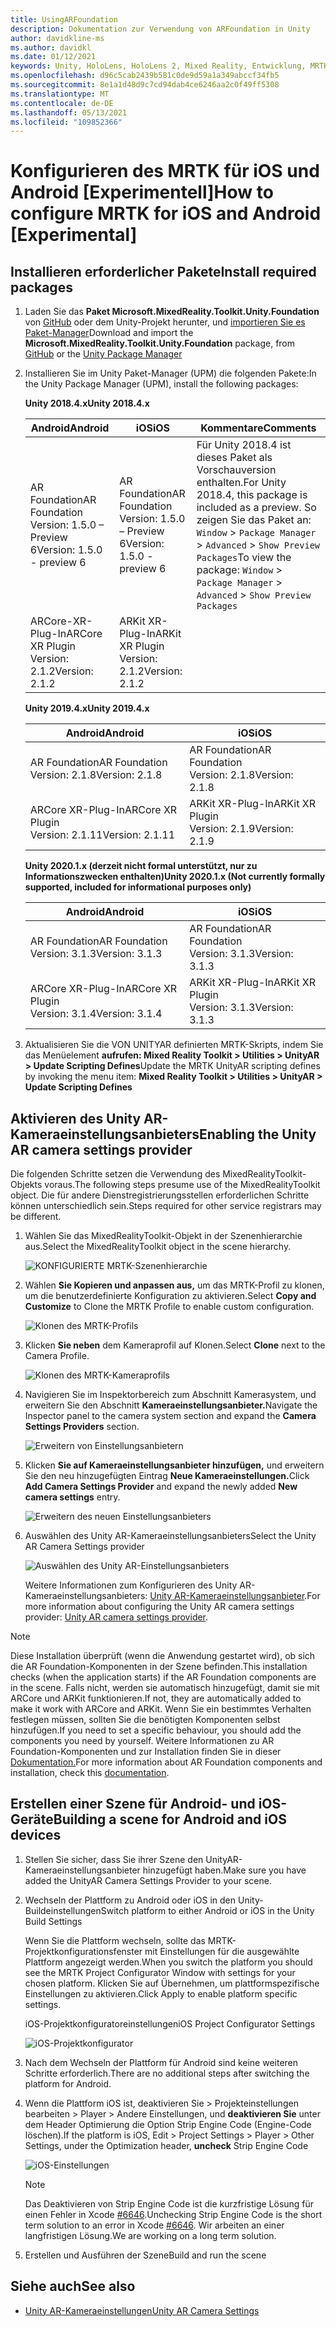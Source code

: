 ```yaml
---
title: UsingARFoundation
description: Dokumentation zur Verwendung von ARFoundation in Unity
author: davidkline-ms
ms.author: davidkl
ms.date: 01/12/2021
keywords: Unity, HoloLens, HoloLens 2, Mixed Reality, Entwicklung, MRTK, AR Core, AR Kit
ms.openlocfilehash: d96c5cab2439b581c0de9d59a1a349abccf34fb5
ms.sourcegitcommit: 8e1a1d48d9c7cd94dab4ce6246aa2c0f49ff5308
ms.translationtype: MT
ms.contentlocale: de-DE
ms.lasthandoff: 05/13/2021
ms.locfileid: "109852366"
---
```

# <a name="how-to-configure-mrtk-for-ios-and-android-experimental"></a><span data-ttu-id="b5f0d-104">Konfigurieren des MRTK für iOS und Android [Experimentell]</span><span class="sxs-lookup"><span data-stu-id="b5f0d-104">How to configure MRTK for iOS and Android [Experimental]</span></span>

## <a name="install-required-packages"></a><span data-ttu-id="b5f0d-105">Installieren erforderlicher Pakete</span><span class="sxs-lookup"><span data-stu-id="b5f0d-105">Install required packages</span></span>

1. <span data-ttu-id="b5f0d-106">Laden Sie das **Paket Microsoft.MixedReality.Toolkit.Unity.Foundation** von [GitHub](https://github.com/microsoft/MixedRealityToolkit-Unity/releases/tag/v2.3.0) oder dem Unity-Projekt herunter, und [importieren Sie es Paket-Manager](../configuration/usingupm.md)</span><span class="sxs-lookup"><span data-stu-id="b5f0d-106">Download and import the **Microsoft.MixedReality.Toolkit.Unity.Foundation** package, from [GitHub](https://github.com/microsoft/MixedRealityToolkit-Unity/releases/tag/v2.3.0) or the [Unity Package Manager](../configuration/usingupm.md)</span></span>

1. <span data-ttu-id="b5f0d-107">Installieren Sie im Unity Paket-Manager (UPM) die folgenden Pakete:</span><span class="sxs-lookup"><span data-stu-id="b5f0d-107">In the Unity Package Manager (UPM), install the following packages:</span></span>

    <span data-ttu-id="b5f0d-108">**Unity 2018.4.x**</span><span class="sxs-lookup"><span data-stu-id="b5f0d-108">**Unity 2018.4.x**</span></span>

    | <span data-ttu-id="b5f0d-109">**Android**</span><span class="sxs-lookup"><span data-stu-id="b5f0d-109">**Android**</span></span> | <span data-ttu-id="b5f0d-110">**iOS**</span><span class="sxs-lookup"><span data-stu-id="b5f0d-110">**iOS**</span></span> | <span data-ttu-id="b5f0d-111">Kommentare</span><span class="sxs-lookup"><span data-stu-id="b5f0d-111">Comments</span></span> |
    | --- | --- | --- |
    | <span data-ttu-id="b5f0d-112">AR Foundation</span><span class="sxs-lookup"><span data-stu-id="b5f0d-112">AR Foundation</span></span>  <br/> <span data-ttu-id="b5f0d-113">Version: 1.5.0 – Preview 6</span><span class="sxs-lookup"><span data-stu-id="b5f0d-113">Version: 1.5.0 - preview 6</span></span> | <span data-ttu-id="b5f0d-114">AR Foundation</span><span class="sxs-lookup"><span data-stu-id="b5f0d-114">AR Foundation</span></span>  <br/> <span data-ttu-id="b5f0d-115">Version: 1.5.0 – Preview 6</span><span class="sxs-lookup"><span data-stu-id="b5f0d-115">Version: 1.5.0 - preview 6</span></span> | <span data-ttu-id="b5f0d-116">Für Unity 2018.4 ist dieses Paket als Vorschauversion enthalten.</span><span class="sxs-lookup"><span data-stu-id="b5f0d-116">For Unity 2018.4, this package is included as a preview.</span></span> <span data-ttu-id="b5f0d-117">So zeigen Sie das Paket an: `Window` > `Package Manager` > `Advanced` > `Show Preview Packages`</span><span class="sxs-lookup"><span data-stu-id="b5f0d-117">To view the package: `Window` > `Package Manager` > `Advanced` > `Show Preview Packages`</span></span> |
    | <span data-ttu-id="b5f0d-118">ARCore-XR-Plug-In</span><span class="sxs-lookup"><span data-stu-id="b5f0d-118">ARCore XR Plugin</span></span> <br/> <span data-ttu-id="b5f0d-119">Version: 2.1.2</span><span class="sxs-lookup"><span data-stu-id="b5f0d-119">Version: 2.1.2</span></span> | <span data-ttu-id="b5f0d-120">ARKit XR-Plug-In</span><span class="sxs-lookup"><span data-stu-id="b5f0d-120">ARKit XR Plugin</span></span> <br/> <span data-ttu-id="b5f0d-121">Version: 2.1.2</span><span class="sxs-lookup"><span data-stu-id="b5f0d-121">Version: 2.1.2</span></span> | |

    <span data-ttu-id="b5f0d-122">**Unity 2019.4.x**</span><span class="sxs-lookup"><span data-stu-id="b5f0d-122">**Unity 2019.4.x**</span></span>

    | <span data-ttu-id="b5f0d-123">**Android**</span><span class="sxs-lookup"><span data-stu-id="b5f0d-123">**Android**</span></span> | <span data-ttu-id="b5f0d-124">**iOS**</span><span class="sxs-lookup"><span data-stu-id="b5f0d-124">**iOS**</span></span> |
    | --- | --- |
    | <span data-ttu-id="b5f0d-125">AR Foundation</span><span class="sxs-lookup"><span data-stu-id="b5f0d-125">AR Foundation</span></span>  <br/> <span data-ttu-id="b5f0d-126">Version: 2.1.8</span><span class="sxs-lookup"><span data-stu-id="b5f0d-126">Version: 2.1.8</span></span> |  <span data-ttu-id="b5f0d-127">AR Foundation</span><span class="sxs-lookup"><span data-stu-id="b5f0d-127">AR Foundation</span></span>  <br/> <span data-ttu-id="b5f0d-128">Version: 2.1.8</span><span class="sxs-lookup"><span data-stu-id="b5f0d-128">Version: 2.1.8</span></span> |
    | <span data-ttu-id="b5f0d-129">ARCore XR-Plug-In</span><span class="sxs-lookup"><span data-stu-id="b5f0d-129">ARCore XR Plugin</span></span> <br/> <span data-ttu-id="b5f0d-130">Version: 2.1.11</span><span class="sxs-lookup"><span data-stu-id="b5f0d-130">Version: 2.1.11</span></span> | <span data-ttu-id="b5f0d-131">ARKit XR-Plug-In</span><span class="sxs-lookup"><span data-stu-id="b5f0d-131">ARKit XR Plugin</span></span> <br/> <span data-ttu-id="b5f0d-132">Version: 2.1.9</span><span class="sxs-lookup"><span data-stu-id="b5f0d-132">Version: 2.1.9</span></span> |

    <span data-ttu-id="b5f0d-133">**Unity 2020.1.x (derzeit nicht formal unterstützt, nur zu Informationszwecken enthalten)**</span><span class="sxs-lookup"><span data-stu-id="b5f0d-133">**Unity 2020.1.x (Not currently formally supported, included for informational purposes only)**</span></span>

    | <span data-ttu-id="b5f0d-134">**Android**</span><span class="sxs-lookup"><span data-stu-id="b5f0d-134">**Android**</span></span> | <span data-ttu-id="b5f0d-135">**iOS**</span><span class="sxs-lookup"><span data-stu-id="b5f0d-135">**iOS**</span></span> |
    | --- | --- |
    | <span data-ttu-id="b5f0d-136">AR Foundation</span><span class="sxs-lookup"><span data-stu-id="b5f0d-136">AR Foundation</span></span>  <br/> <span data-ttu-id="b5f0d-137">Version: 3.1.3</span><span class="sxs-lookup"><span data-stu-id="b5f0d-137">Version: 3.1.3</span></span> |  <span data-ttu-id="b5f0d-138">AR Foundation</span><span class="sxs-lookup"><span data-stu-id="b5f0d-138">AR Foundation</span></span>  <br/> <span data-ttu-id="b5f0d-139">Version: 3.1.3</span><span class="sxs-lookup"><span data-stu-id="b5f0d-139">Version: 3.1.3</span></span> |
    | <span data-ttu-id="b5f0d-140">ARCore XR-Plug-In</span><span class="sxs-lookup"><span data-stu-id="b5f0d-140">ARCore XR Plugin</span></span> <br/> <span data-ttu-id="b5f0d-141">Version: 3.1.4</span><span class="sxs-lookup"><span data-stu-id="b5f0d-141">Version: 3.1.4</span></span> | <span data-ttu-id="b5f0d-142">ARKit XR-Plug-In</span><span class="sxs-lookup"><span data-stu-id="b5f0d-142">ARKit XR Plugin</span></span> <br/> <span data-ttu-id="b5f0d-143">Version: 3.1.3</span><span class="sxs-lookup"><span data-stu-id="b5f0d-143">Version: 3.1.3</span></span> |

1. <span data-ttu-id="b5f0d-144">Aktualisieren Sie die VON UNITYAR definierten MRTK-Skripts, indem Sie das Menüelement **aufrufen: Mixed Reality Toolkit > Utilities > UnityAR > Update Scripting Defines**</span><span class="sxs-lookup"><span data-stu-id="b5f0d-144">Update the MRTK UnityAR scripting defines by invoking the menu item: **Mixed Reality Toolkit > Utilities > UnityAR > Update Scripting Defines**</span></span>

## <a name="enabling-the-unity-ar-camera-settings-provider"></a><span data-ttu-id="b5f0d-145">Aktivieren des Unity AR-Kameraeinstellungsanbieters</span><span class="sxs-lookup"><span data-stu-id="b5f0d-145">Enabling the Unity AR camera settings provider</span></span>

<span data-ttu-id="b5f0d-146">Die folgenden Schritte setzen die Verwendung des MixedRealityToolkit-Objekts voraus.</span><span class="sxs-lookup"><span data-stu-id="b5f0d-146">The following steps presume use of the MixedRealityToolkit object.</span></span> <span data-ttu-id="b5f0d-147">Die für andere Dienstregistrierungsstellen erforderlichen Schritte können unterschiedlich sein.</span><span class="sxs-lookup"><span data-stu-id="b5f0d-147">Steps required for other service registrars may be different.</span></span>

1. <span data-ttu-id="b5f0d-148">Wählen Sie das MixedRealityToolkit-Objekt in der Szenenhierarchie aus.</span><span class="sxs-lookup"><span data-stu-id="b5f0d-148">Select the MixedRealityToolkit object in the scene hierarchy.</span></span>

    ![KONFIGURIERTE MRTK-Szenenhierarchie](../features/images/MRTK_ConfiguredHierarchy.png)

1. <span data-ttu-id="b5f0d-150">Wählen **Sie Kopieren und anpassen aus,** um das MRTK-Profil zu klonen, um die benutzerdefinierte Konfiguration zu aktivieren.</span><span class="sxs-lookup"><span data-stu-id="b5f0d-150">Select **Copy and Customize** to Clone the MRTK Profile to enable custom configuration.</span></span>

    ![Klonen des MRTK-Profils](../features/images/camera-system/CloneProfileARFoundation.png)

1. <span data-ttu-id="b5f0d-152">Klicken **Sie neben** dem Kameraprofil auf Klonen.</span><span class="sxs-lookup"><span data-stu-id="b5f0d-152">Select **Clone** next to the Camera Profile.</span></span>

    ![Klonen des MRTK-Kameraprofils](../features/images/camera-system/CloneCameraProfileARFoundation.png)

1. <span data-ttu-id="b5f0d-154">Navigieren Sie im Inspektorbereich zum Abschnitt Kamerasystem, und erweitern Sie den Abschnitt **Kameraeinstellungsanbieter.**</span><span class="sxs-lookup"><span data-stu-id="b5f0d-154">Navigate the Inspector panel to the camera system section and expand the **Camera Settings Providers** section.</span></span>

    ![Erweitern von Einstellungsanbietern](../features/images/camera-system/ExpandProviders.png)

1. <span data-ttu-id="b5f0d-156">Klicken **Sie auf Kameraeinstellungsanbieter hinzufügen,** und erweitern Sie den neu hinzugefügten Eintrag **Neue Kameraeinstellungen.**</span><span class="sxs-lookup"><span data-stu-id="b5f0d-156">Click **Add Camera Settings Provider** and expand the newly added **New camera settings** entry.</span></span>

    ![Erweitern des neuen Einstellungsanbieters](../features/images/camera-system/ExpandNewProvider.png)

1. <span data-ttu-id="b5f0d-158">Auswählen des Unity AR-Kameraeinstellungsanbieters</span><span class="sxs-lookup"><span data-stu-id="b5f0d-158">Select the Unity AR Camera Settings provider</span></span>

    ![Auswählen des Unity AR-Einstellungsanbieters](../features/images/camera-system/SelectUnityArSettings.png)

    <span data-ttu-id="b5f0d-160">Weitere Informationen zum Konfigurieren des Unity AR-Kameraeinstellungsanbieters: [Unity AR-Kameraeinstellungsanbieter](../features/camera-system/unity-ar-camera-settings.md).</span><span class="sxs-lookup"><span data-stu-id="b5f0d-160">For more information about configuring the Unity AR camera settings provider: [Unity AR camera settings provider](../features/camera-system/unity-ar-camera-settings.md).</span></span>

> [!NOTE]
> <span data-ttu-id="b5f0d-161">Diese Installation überprüft (wenn die Anwendung gestartet wird), ob sich die AR Foundation-Komponenten in der Szene befinden.</span><span class="sxs-lookup"><span data-stu-id="b5f0d-161">This installation checks (when the application starts) if the AR Foundation components are in the scene.</span></span> <span data-ttu-id="b5f0d-162">Falls nicht, werden sie automatisch hinzugefügt, damit sie mit ARCore und ARKit funktionieren.</span><span class="sxs-lookup"><span data-stu-id="b5f0d-162">If not, they are automatically added to make it work with ARCore and ARKit.</span></span>
> <span data-ttu-id="b5f0d-163">Wenn Sie ein bestimmtes Verhalten festlegen müssen, sollten Sie die benötigten Komponenten selbst hinzufügen.</span><span class="sxs-lookup"><span data-stu-id="b5f0d-163">If you need to set a specific behaviour, you should add the components you need by yourself.</span></span>
> <span data-ttu-id="b5f0d-164">Weitere Informationen zu AR Foundation-Komponenten und zur Installation finden Sie in dieser [Dokumentation.](https://docs.unity3d.com/Packages/com.unity.xr.arfoundation@2.2/manual/index.html#samples)</span><span class="sxs-lookup"><span data-stu-id="b5f0d-164">For more information about AR Foundation components and installation, check this [documentation](https://docs.unity3d.com/Packages/com.unity.xr.arfoundation@2.2/manual/index.html#samples).</span></span>

## <a name="building-a-scene-for-android-and-ios-devices"></a><span data-ttu-id="b5f0d-165">Erstellen einer Szene für Android- und iOS-Geräte</span><span class="sxs-lookup"><span data-stu-id="b5f0d-165">Building a scene for Android and iOS devices</span></span>

1. <span data-ttu-id="b5f0d-166">Stellen Sie sicher, dass Sie ihrer Szene den UnityAR-Kameraeinstellungsanbieter hinzugefügt haben.</span><span class="sxs-lookup"><span data-stu-id="b5f0d-166">Make sure you have added the UnityAR Camera Settings Provider to your scene.</span></span>

1. <span data-ttu-id="b5f0d-167">Wechseln der Plattform zu Android oder iOS in den Unity-Buildeinstellungen</span><span class="sxs-lookup"><span data-stu-id="b5f0d-167">Switch platform to either Android or iOS in the Unity Build Settings</span></span>

    <span data-ttu-id="b5f0d-168">Wenn Sie die Plattform wechseln, sollte das MRTK-Projektkonfigurationsfenster mit Einstellungen für die ausgewählte Plattform angezeigt werden.</span><span class="sxs-lookup"><span data-stu-id="b5f0d-168">When you switch the platform you should see the MRTK Project Configurator Window with settings for your chosen platform.</span></span>  <span data-ttu-id="b5f0d-169">Klicken Sie auf Übernehmen, um plattformspezifische Einstellungen zu aktivieren.</span><span class="sxs-lookup"><span data-stu-id="b5f0d-169">Click Apply to enable platform specific settings.</span></span>

    <span data-ttu-id="b5f0d-170">iOS-Projektkonfiguratoreinstellungen</span><span class="sxs-lookup"><span data-stu-id="b5f0d-170">iOS Project Configurator Settings</span></span>

    ![iOS-Projektkonfigurator](../features/images/camera-system/MRTKProjectConfigurator.png)

1. <span data-ttu-id="b5f0d-172">Nach dem Wechseln der Plattform für Android sind keine weiteren Schritte erforderlich.</span><span class="sxs-lookup"><span data-stu-id="b5f0d-172">There are no additional steps after switching the platform for Android.</span></span>

1. <span data-ttu-id="b5f0d-173">Wenn die Plattform iOS ist, deaktivieren Sie > Projekteinstellungen bearbeiten > Player > Andere Einstellungen, und **deaktivieren Sie** unter dem Header Optimierung die Option Strip Engine Code (Engine-Code löschen).</span><span class="sxs-lookup"><span data-stu-id="b5f0d-173">If the platform is iOS, Edit > Project Settings > Player > Other Settings, under the Optimization header, **uncheck** Strip Engine Code</span></span>

    ![iOS-Einstellungen](../features/images/camera-system/UncheckStripEngineCodeiOS.png)

    > [!NOTE]
    > <span data-ttu-id="b5f0d-175">Das Deaktivieren von Strip Engine Code ist die kurzfristige Lösung für einen Fehler in Xcode [#6646](https://github.com/microsoft/MixedRealityToolkit-Unity/issues/6646).</span><span class="sxs-lookup"><span data-stu-id="b5f0d-175">Unchecking Strip Engine Code is the short term solution to an error in Xcode [#6646](https://github.com/microsoft/MixedRealityToolkit-Unity/issues/6646).</span></span>  <span data-ttu-id="b5f0d-176">Wir arbeiten an einer langfristigen Lösung.</span><span class="sxs-lookup"><span data-stu-id="b5f0d-176">We are working on a long term solution.</span></span>

1. <span data-ttu-id="b5f0d-177">Erstellen und Ausführen der Szene</span><span class="sxs-lookup"><span data-stu-id="b5f0d-177">Build and run the scene</span></span>

## <a name="see-also"></a><span data-ttu-id="b5f0d-178">Siehe auch</span><span class="sxs-lookup"><span data-stu-id="b5f0d-178">See also</span></span>

- [<span data-ttu-id="b5f0d-179">Unity AR-Kameraeinstellungen</span><span class="sxs-lookup"><span data-stu-id="b5f0d-179">Unity AR Camera Settings</span></span>](../features/camera-system/unity-ar-camera-settings.md)
